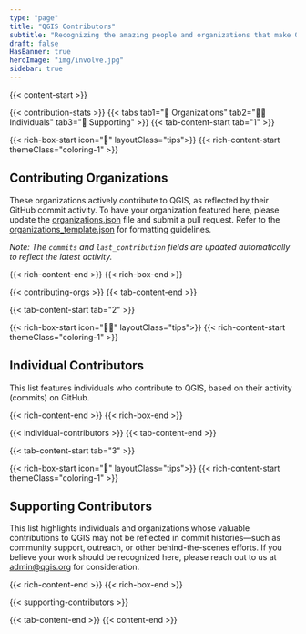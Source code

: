 ```yaml
---
type: "page"
title: "QGIS Contributors"
subtitle: "Recognizing the amazing people and organizations that make QGIS possible"
draft: false
HasBanner: true
heroImage: "img/involve.jpg"
sidebar: true
---
```


{{< content-start >}}

{{< contribution-stats >}}
{{< tabs tab1="🏢 Organizations" tab2="🧑‍💻 Individuals" tab3="🙋 Supporting" >}}
{{< tab-content-start tab="1" >}}

{{< rich-box-start icon="🏢" layoutClass="tips">}}
{{< rich-content-start themeClass="coloring-1" >}}
## Contributing Organizations
These organizations actively contribute to QGIS, as reflected by their GitHub commit activity. To have your organization featured here, please update the [organizations.json](https://github.com/qgis/QGIS-Website/blob/main/data/organizations.json) file and submit a pull request. Refer to the [organizations_template.json](https://github.com/qgis/QGIS-Website/blob/main/data/organizations_template.json) for formatting guidelines.

_Note: The `commits` and `last_contribution` fields are updated automatically to reflect the latest activity._

{{< rich-content-end >}}
{{< rich-box-end >}}

{{< contributing-orgs >}}
{{< tab-content-end >}}

{{< tab-content-start tab="2" >}}

{{< rich-box-start icon="🧑‍💻" layoutClass="tips">}}
{{< rich-content-start themeClass="coloring-1" >}}
## Individual Contributors
This list features individuals who contribute to QGIS, based on their activity (commits) on GitHub.

{{< rich-content-end >}}
{{< rich-box-end >}}

{{< individual-contributors >}}
{{< tab-content-end >}}

{{< tab-content-start tab="3" >}}

{{< rich-box-start icon="🙋" layoutClass="tips">}}
{{< rich-content-start themeClass="coloring-1" >}}
## Supporting Contributors
This list highlights individuals and organizations whose valuable contributions to QGIS may not be reflected in commit histories—such as community support, outreach, or other behind-the-scenes efforts. If you believe your work should be recognized here, please reach out to us at admin@qgis.org for consideration.

{{< rich-content-end >}}
{{< rich-box-end >}}


{{< supporting-contributors >}}

{{< tab-content-end >}}
{{< content-end >}}